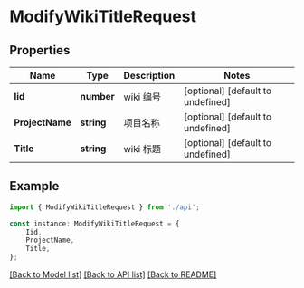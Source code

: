 # ModifyWikiTitleRequest


## Properties

Name | Type | Description | Notes
------------ | ------------- | ------------- | -------------
**Iid** | **number** | wiki 编号 | [optional] [default to undefined]
**ProjectName** | **string** | 项目名称 | [optional] [default to undefined]
**Title** | **string** | wiki 标题 | [optional] [default to undefined]

## Example

```typescript
import { ModifyWikiTitleRequest } from './api';

const instance: ModifyWikiTitleRequest = {
    Iid,
    ProjectName,
    Title,
};
```

[[Back to Model list]](../README.md#documentation-for-models) [[Back to API list]](../README.md#documentation-for-api-endpoints) [[Back to README]](../README.md)
